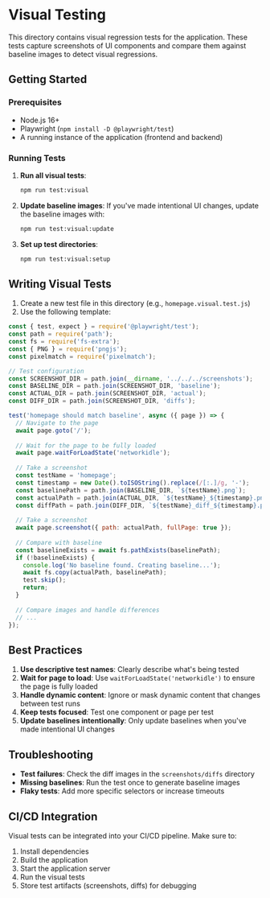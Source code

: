 # Visual Testing

This directory contains visual regression tests for the application. These tests capture screenshots of UI components and compare them against baseline images to detect visual regressions.

## Getting Started

### Prerequisites

- Node.js 16+
- Playwright (`npm install -D @playwright/test`)
- A running instance of the application (frontend and backend)

### Running Tests

1. **Run all visual tests**:
   ```bash
   npm run test:visual
   ```

2. **Update baseline images**:
   If you've made intentional UI changes, update the baseline images with:
   ```bash
   npm run test:visual:update
   ```

3. **Set up test directories**:
   ```bash
   npm run test:visual:setup
   ```

## Writing Visual Tests

1. Create a new test file in this directory (e.g., `homepage.visual.test.js`)
2. Use the following template:

```javascript
const { test, expect } = require('@playwright/test');
const path = require('path');
const fs = require('fs-extra');
const { PNG } = require('pngjs');
const pixelmatch = require('pixelmatch');

// Test configuration
const SCREENSHOT_DIR = path.join(__dirname, '../../../screenshots');
const BASELINE_DIR = path.join(SCREENSHOT_DIR, 'baseline');
const ACTUAL_DIR = path.join(SCREENSHOT_DIR, 'actual');
const DIFF_DIR = path.join(SCREENSHOT_DIR, 'diffs');

test('homepage should match baseline', async ({ page }) => {
  // Navigate to the page
  await page.goto('/');
  
  // Wait for the page to be fully loaded
  await page.waitForLoadState('networkidle');
  
  // Take a screenshot
  const testName = 'homepage';
  const timestamp = new Date().toISOString().replace(/[:.]/g, '-');
  const baselinePath = path.join(BASELINE_DIR, `${testName}.png`);
  const actualPath = path.join(ACTUAL_DIR, `${testName}_${timestamp}.png`);
  const diffPath = path.join(DIFF_DIR, `${testName}_diff_${timestamp}.png`);
  
  // Take a screenshot
  await page.screenshot({ path: actualPath, fullPage: true });
  
  // Compare with baseline
  const baselineExists = await fs.pathExists(baselinePath);
  if (!baselineExists) {
    console.log('No baseline found. Creating baseline...');
    await fs.copy(actualPath, baselinePath);
    test.skip();
    return;
  }
  
  // Compare images and handle differences
  // ...
});
```

## Best Practices

1. **Use descriptive test names**: Clearly describe what's being tested
2. **Wait for page to load**: Use `waitForLoadState('networkidle')` to ensure the page is fully loaded
3. **Handle dynamic content**: Ignore or mask dynamic content that changes between test runs
4. **Keep tests focused**: Test one component or page per test
5. **Update baselines intentionally**: Only update baselines when you've made intentional UI changes

## Troubleshooting

- **Test failures**: Check the diff images in the `screenshots/diffs` directory
- **Missing baselines**: Run the test once to generate baseline images
- **Flaky tests**: Add more specific selectors or increase timeouts

## CI/CD Integration

Visual tests can be integrated into your CI/CD pipeline. Make sure to:

1. Install dependencies
2. Build the application
3. Start the application server
4. Run the visual tests
5. Store test artifacts (screenshots, diffs) for debugging
